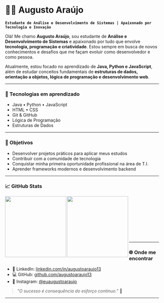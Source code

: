 # 👨‍💻 Augusto Araújo

**`Estudante de Análise e Desenvolvimento de Sistemas | Apaixonado por Tecnologia e Inovação`**

Olá! Me chamo **Augusto Araújo**, sou estudante de **Análise e Desenvolvimento de Sistemas** e apaixonado por tudo que envolve **tecnologia, programação e criatividade**. Estou sempre em busca de novos conhecimentos e desafios que me façam evoluir como desenvolvedor e como pessoa.

Atualmente, estou focado no aprendizado de **Java, Python e JavaScript**, além de estudar conceitos fundamentais de **estruturas de dados, orientação a objetos, lógica de programação e desenvolvimento web**.

---

### 🚀 Tecnologias em aprendizado

* Java • Python • JavaScript
* HTML • CSS
* Git & GitHub
* Lógica de Programação
* Estruturas de Dados

---

### 🎯 Objetivos

* Desenvolver projetos práticos para aplicar meus estudos
* Contribuir com a comunidade de tecnologia
* Conquistar minha primeira oportunidade profissional na área de T.I.
* Aprender frameworks modernos e desenvolvimento backend

---

### 📈 GitHub Stats

<p>
  <img 
    align="left" 
    height="200" 
    src="https://github-readme-stats.vercel.app/api?username=augustoaraujo13&show_icons=true&theme=tokyonight&locale=pt-br" 
  />
  <img 
    align="left" 
    height="200" 
    src="https://github-readme-stats.vercel.app/api/top-langs/?username=augustoaraujo13&layout=compact&theme=tokyonight" 
  />
</p>

<br/><br/><br/><br/><br/><br/><br/><br/>

---

### 🌐 Onde me encontrar

* 💼 LinkedIn: [linkedin.com/in/augustoaraujo13](https://www.linkedin.com/in/augustoaraujo13/)
* 💻 GitHub: [github.com/augustoaraujo13](https://github.com/augustoaraujo13)
* 📸 Instagram: [@euaugustoaraujo](https://www.instagram.com/euaugustoaraujo)

> *"O sucesso é consequência do esforço contínuo."* 🚀

---

